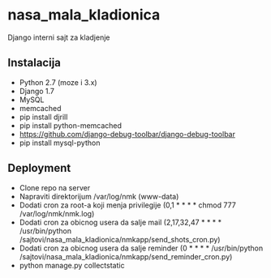 nasa_mala_kladionica
====================

Django interni sajt za kladjenje

## Instalacija

* Python 2.7 (moze i 3.x)
* Django 1.7
* MySQL
* memcached
* pip install djrill
* pip install python-memcached
* https://github.com/django-debug-toolbar/django-debug-toolbar
* pip install mysql-python

## Deployment

* Clone repo na server
* Napraviti direktorijum /var/log/nmk (www-data)
* Dodati cron za root-a koji menja privilegije (0,1 * * * * chmod 777 /var/log/nmk/nmk.log)
* Dodati cron za obicnog usera da salje mail (2,17,32,47 * * * * /usr/bin/python /sajtovi/nasa_mala_kladionica/nmkapp/send_shots_cron.py)
* Dodati cron za obicnog usera da salje reminder (0 * * * * /usr/bin/python /sajtovi/nasa_mala_kladionica/nmkapp/send_reminder_cron.py)
* python manage.py collectstatic
